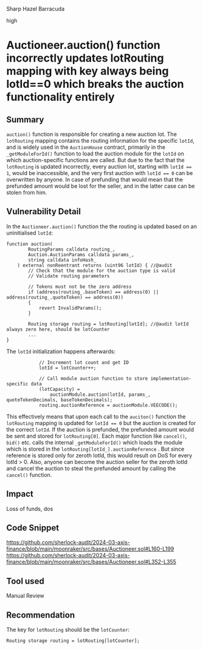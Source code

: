 Sharp Hazel Barracuda

high

# Auctioneer.auction() function incorrectly updates lotRouting mapping with key always being lotId==0 which breaks the auction functionality entirely

## Summary
`auction()` function is responsible for creating a new auction lot. The `lotRouting` mapping contains the routing information for the specific `lotId`, and is widely used in the `AuctionHouse` contract, primarily in the `_getModuleForId()` function to load the auction module for the `lotId` on which auction-specific functions are called. But due to the fact that the `lotRouting` is updated incorrectly, every auction lot, starting with `lotId == 1`, would be inaccessible, and the very first auction with `lotId == 0` can be overwritten by anyone. In case of prefunding that would mean that the prefunded amount would be lost for the seller, and in the latter case can be stolen from him.
## Vulnerability Detail
In the `Auctioneer.auction()` function the the routing is updated based on an uninitialised `lotId`:
```solidity
function auction(
        RoutingParams calldata routing_,
        Auction.AuctionParams calldata params_,
        string calldata infoHash_
    ) external nonReentrant returns (uint96 lotId) { //@audit
        // Check that the module for the auction type is valid
        // Validate routing parameters

        // Tokens must not be the zero address
        if (address(routing_.baseToken) == address(0) || address(routing_.quoteToken) == address(0))
        {
            revert InvalidParams();
        }
        
        Routing storage routing = lotRouting[lotId]; //@audit lotId always zero here, should be lotCounter
        ...
}
```
The `lotId` initialization happens afterwards:
```solidity
            // Increment lot count and get ID
            lotId = lotCounter++;

            // Call module auction function to store implementation-specific data
            (lotCapacity) =
                auctionModule.auction(lotId, params_, quoteTokenDecimals, baseTokenDecimals);
            routing.auctionReference = auctionModule.VEECODE();
```
This effectively means that upon each call to the `auciton()` function the `lotRouting` mapping is updated for `lotId == 0` but the auction is created for the correct `lotId`. If the auction is prefunded, the prefunded amount would be sent and stored for `lotRouting[0]`. 
Each major function like `cancel()`, `bid()` etc. calls the internal `_getModuleForId()` which loads the module which is stored in the `lotRouting[lotId_].auctionReference` . But since reference is stored only for zeroth lotId, this would result on DoS for every lotId > 0.
Also, anyone can become the auction seller for the zeroth lotId and cancel the auction to steal the prefunded amount by calling the `cancel()` function.
## Impact
Loss of funds, dos
## Code Snippet
https://github.com/sherlock-audit/2024-03-axis-finance/blob/main/moonraker/src/bases/Auctioneer.sol#L160-L199
https://github.com/sherlock-audit/2024-03-axis-finance/blob/main/moonraker/src/bases/Auctioneer.sol#L352-L355
## Tool used

Manual Review

## Recommendation
The key for `lotRouting` should be the `lotCounter`:
```solidity
Routing storage routing = lotRouting[lotCounter];
```